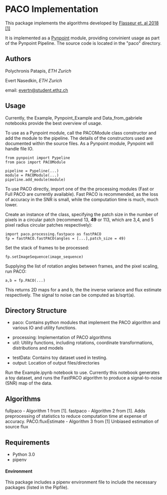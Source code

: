 # PACO Implementation
 
This package implements the algorithms developed by [Flasseur et. al 2018 [1]](https://www.aanda.org/articles/aa/abs/2018/10/aa32745-18/aa32745-18.html)

It is implemented as a [Pynpoint](https://pynpoint.readthedocs.io/en/latest/) module, providing convinient usage as part of the Pynpoint Pipeline. The source code is located in the "paco" directory.

## Authors
Polychronis Patapis, _ETH Zurich_

Evert Nasedkin, _ETH Zurich_

email: evertn@student.ethz.ch

## Usage
Currently, the Example, Pynpoint_Example and Data_from_gabriele notebooks provide the best overview of usage. 

To use as a Pynpoint module, call the PACOModule class constructor and add the module to the pipeline. The details of the constructors used are documented within the source files. As a Pynpoint module, Pynpoint will handle file IO.
```
from pynpoint import Pypeline
from paco import PACOModule

pipeline = Pypeline(...)
module = PACOModule(...)
pipeline.add_module(module)

```

To use PACO directly, import one of the the processing modules (Fast or Full PACO are currently available). Fast PACO is recommended, as the loss of accuracy in the SNR is small, while the computation time is much, much lower.

Create an instance of the class, specifying the patch size in the number of pixels in a circular patch (recommend 13, **49** or 113, which are 3,4, and 5 pixel radius circular patches respectively):

```
import paco.processing.fastpaco as fastPACO
fp = fastPACO.fastPACO(angles = [...],patch_size = 49)
```

Set the stack of frames to be processed:

```fp.setImageSequence(image_sequence)```

Supplying the list of rotation angles between frames, and the pixel scaling, run PACO:

```a,b = fp.PACO(...)```

This returns 2D maps for a and b, the the inverse variance and flux estimate respectively. The signal to noise can be computed as b/sqrt(a).

## Directory Structure
* paco: Contains python modules that implement the PACO algorithm and various IO and utility functions.
 - processing: Implementation of PACO algorithms
 - util: Utility functions, including rotations, coordinate transformations, distributions and models

* testData: Contains toy dataset used in testing.
* output: Location of output files/directories

Run the Example.ipynb notebook to use. Currently this notebook generates a toy dataset, and runs the FastPACO algorithm to produce a signal-to-noise (SNR) map of the data.

## Algorithms
fullpaco - Algorithm 1 from [1].
fastpaco - Algorithm 2 from [1]. Adds preprocessing of statistics to reduce computation time at expense of accuracy.
PACO.fluxEstimate - Algorithm 3 from [1] Unbiased estimation of source flux

## Requirements
* Python 3.0
* pipenv

#### Environment
This package includes a pipenv environment file to include the necessary packages (listed in the Pipfile).
